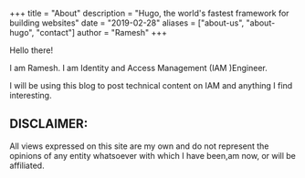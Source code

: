 +++ 
title = "About" 
description = "Hugo, the world's fastest framework for building websites" 
date = "2019-02-28" 
aliases = ["about-us", "about-hugo", "contact"] 
author = "Ramesh" 
+++

Hello there!

I am Ramesh. I am Identity and Access Management (IAM )Engineer. 

I will be using this blog to post technical content on IAM and anything I find interesting.

## DISCLAIMER: 

All views expressed on this site are my own and do not represent the opinions of any entity whatsoever with which I have been,am now, or will be affiliated.